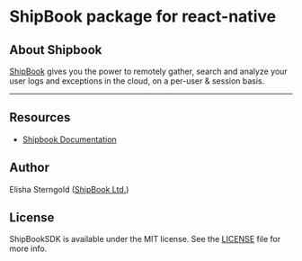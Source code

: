 # ShipBook package for react-native

## About Shipbook
[ShipBook](https://www.shipbook.io) gives you the power to remotely gather, search and analyze your user logs and exceptions in the cloud, on a per-user & session basis.

---


## Resources
* [Shipbook Documentation](https://docs.shipbook.io)

## Author

Elisha Sterngold ([ShipBook Ltd.](https://www.shipbook.io))

## License

ShipBookSDK is available under the MIT license. See the [LICENSE](LICENSE) file for more info.
